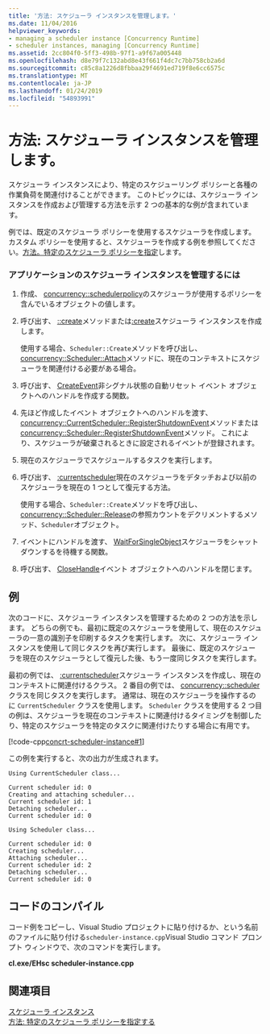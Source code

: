 ```yaml
---
title: '方法: スケジューラ インスタンスを管理します。'
ms.date: 11/04/2016
helpviewer_keywords:
- managing a scheduler instance [Concurrency Runtime]
- scheduler instances, managing [Concurrency Runtime]
ms.assetid: 2cc804f0-5ff3-498b-97f1-a9f67a005448
ms.openlocfilehash: d8e79f7c132abd8e43f661f4dc7c7bb758cb2a6d
ms.sourcegitcommit: c85c8a1226d8fbbaa29f4691ed719f8e6cc6575c
ms.translationtype: MT
ms.contentlocale: ja-JP
ms.lasthandoff: 01/24/2019
ms.locfileid: "54893991"
---
```

# <a name="how-to-manage-a-scheduler-instance"></a>方法: スケジューラ インスタンスを管理します。

スケジューラ インスタンスにより、特定のスケジューリング ポリシーと各種の作業負荷を関連付けることができます。 このトピックには、スケジューラ インスタンスを作成および管理する方法を示す 2 つの基本的な例が含まれています。

例では、既定のスケジューラ ポリシーを使用するスケジューラを作成します。 カスタム ポリシーを使用すると、スケジューラを作成する例を参照してください。[方法。特定のスケジューラ ポリシーを指定](../../parallel/concrt/how-to-specify-specific-scheduler-policies.md)します。

### <a name="to-manage-a-scheduler-instance-in-your-application"></a>アプリケーションのスケジューラ インスタンスを管理するには

1. 作成、 [concurrency::schedulerpolicy](../../parallel/concrt/reference/schedulerpolicy-class.md)のスケジューラが使用するポリシーを含んでいるオブジェクトの値します。

1. 呼び出す、 [::create](reference/currentscheduler-class.md#create)メソッドまたは[:create](reference/scheduler-class.md#create)スケジューラ インスタンスを作成します。

   使用する場合、`Scheduler::Create`メソッドを呼び出し、 [concurrency::Scheduler::Attach](reference/scheduler-class.md#attach)メソッドに、現在のコンテキストにスケジューラを関連付ける必要がある場合。

1. 呼び出す、 [CreateEvent](/windows/desktop/api/synchapi/nf-synchapi-createeventa)非シグナル状態の自動リセット イベント オブジェクトへのハンドルを作成する関数。

1. 先ほど作成したイベント オブジェクトへのハンドルを渡す、 [concurrency::CurrentScheduler::RegisterShutdownEvent](reference/currentscheduler-class.md#registershutdownevent)メソッドまたは[concurrency::Scheduler::RegisterShutdownEvent](reference/scheduler-class.md#registershutdownevent)メソッド。 これにより、スケジューラが破棄されるときに設定されるイベントが登録されます。

1. 現在のスケジューラでスケジュールするタスクを実行します。

1. 呼び出す、 [:currentscheduler](reference/currentscheduler-class.md#detach)現在のスケジューラをデタッチおよび以前のスケジューラを現在の 1 つとして復元する方法。

   使用する場合、`Scheduler::Create`メソッドを呼び出し、 [concurrency::Scheduler::Release](reference/scheduler-class.md#release)の参照カウントをデクリメントするメソッド、`Scheduler`オブジェクト。

1. イベントにハンドルを渡す、 [WaitForSingleObject](/windows/desktop/api/synchapi/nf-synchapi-waitforsingleobject)スケジューラをシャット ダウンするを待機する関数。

1. 呼び出す、 [CloseHandle](/windows/desktop/api/handleapi/nf-handleapi-closehandle)イベント オブジェクトへのハンドルを閉じます。

## <a name="example"></a>例

次のコードに、スケジューラ インスタンスを管理するための 2 つの方法を示します。 どちらの例でも、最初に既定のスケジューラを使用して、現在のスケジューラの一意の識別子を印刷するタスクを実行します。 次に、スケジューラ インスタンスを使用して同じタスクを再び実行します。 最後に、既定のスケジューラを現在のスケジューラとして復元した後、もう一度同じタスクを実行します。

最初の例では、 [:currentscheduler](../../parallel/concrt/reference/currentscheduler-class.md)スケジューラ インスタンスを作成し、現在のコンテキストに関連付けるクラス。 2 番目の例では、 [concurrency::scheduler](../../parallel/concrt/reference/scheduler-class.md)クラスを同じタスクを実行します。 通常は、現在のスケジューラを操作するのに `CurrentScheduler` クラスを使用します。 `Scheduler` クラスを使用する 2 つ目の例は、スケジューラを現在のコンテキストに関連付けるタイミングを制御したり、特定のスケジューラを特定のタスクに関連付けたりする場合に有用です。

[!code-cpp[concrt-scheduler-instance#1](../../parallel/concrt/codesnippet/cpp/how-to-manage-a-scheduler-instance_1.cpp)]

この例を実行すると、次の出力が生成されます。

```Output
Using CurrentScheduler class...

Current scheduler id: 0
Creating and attaching scheduler...
Current scheduler id: 1
Detaching scheduler...
Current scheduler id: 0

Using Scheduler class...

Current scheduler id: 0
Creating scheduler...
Attaching scheduler...
Current scheduler id: 2
Detaching scheduler...
Current scheduler id: 0
```

## <a name="compiling-the-code"></a>コードのコンパイル

コード例をコピーし、Visual Studio プロジェクトに貼り付けるか、という名前のファイルに貼り付ける`scheduler-instance.cpp`Visual Studio コマンド プロンプト ウィンドウで、次のコマンドを実行します。

**cl.exe/EHsc scheduler-instance.cpp**

## <a name="see-also"></a>関連項目

[スケジューラ インスタンス](../../parallel/concrt/scheduler-instances.md)<br/>
[方法: 特定のスケジューラ ポリシーを指定する](../../parallel/concrt/how-to-specify-specific-scheduler-policies.md)

